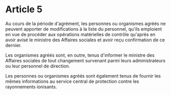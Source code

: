 # Article 5

Au cours de la période d'agrément, les personnes ou organismes agréés ne peuvent apporter de modifications à la liste du personnel, qu'ils emploient en vue de procéder aux opérations matérielles de contrôle qu'après en avoir avisé le ministre des Affaires sociales et avoir reçu confirmation de ce dernier.

Les organismes agréés sont, en outre, tenus d'informer le ministre des Affaires sociales de tout changement survenant parmi leurs administrateurs ou leur personnel de direction.

Les personnes ou organismes agréés sont également tenus de fournir les mêmes informations au service central de protection contre les rayonnements ionisants.
